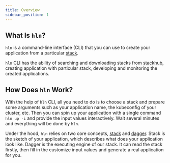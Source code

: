 ```yaml
---
title: Overview
sidebar_position: 1
---
```


## What Is `hln`?

`hln` is a command-line interface (CLI) that you can use to create your application from a particular [stack](/docs/core_features/stack/).

`hln` CLI has the ability of searching and downloading stacks from [stackhub](../../01-overview/arch.md#heighliner-stackhub), creating application with  particular stack, developing and monitoring the created applications.

## How Does `hln` Work?

With the help of `hln` CLI, all you need to do is to choose a stack and prepare some arguments such as your application name, the kubeconfig of your cluster, etc. Then you can spin up your application with a single command `hln up -i` and provide the input values interactively. Wait several minutes and everything will be done by `hln`.

Under the hood, `hln` relies on two core concepts, [stack](/docs/core_features/stack/) and [dagger](https://dagger.io/). Stack is the sketch of your application, which describes what does your application look like. Dagger is the executing engine of our stack. It can read the stack firstly, then fill in the customize input values and generate a real application for you.
